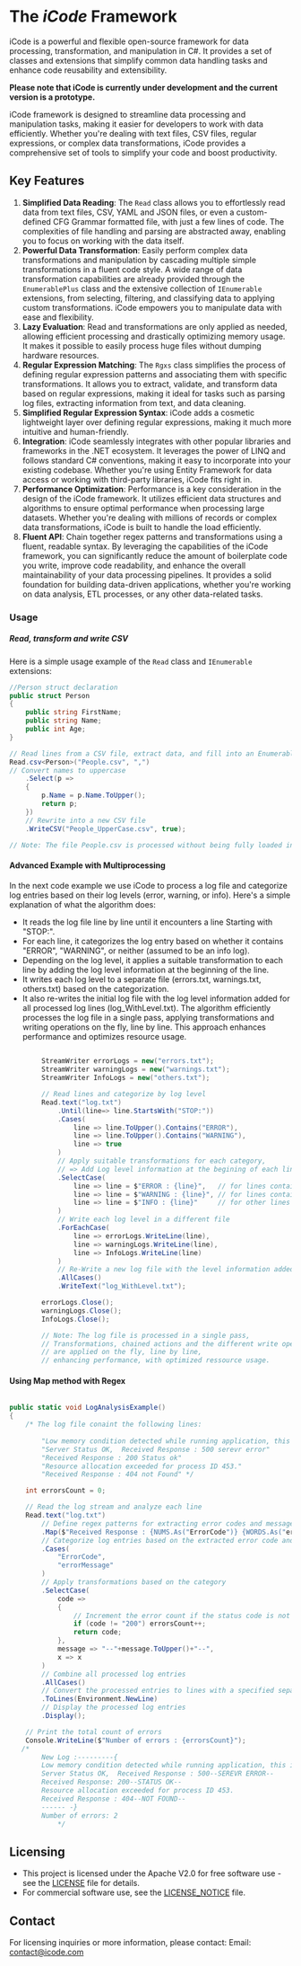 # The *iCode* Framework

iCode is a powerful and flexible open-source framework for data processing, transformation, and manipulation in C#. It provides a set of classes and extensions that simplify common data handling tasks and enhance code reusability and extensibility.

**Please note that iCode is currently under development and the current version is a prototype.**

iCode framework is designed to streamline data processing and manipulation tasks, making it easier for developers to work with data efficiently. Whether you're dealing with text files, CSV files, regular expressions, or complex data transformations, iCode provides a comprehensive set of tools to simplify your code and boost productivity.

## Key Features

1. **Simplified Data Reading**: The `Read` class allows you to effortlessly read data from text files, CSV, YAML and JSON files, or even a custom-defined CFG Grammar formatted file, with just a few lines of code. The complexities of file handling and parsing are abstracted away, enabling you to focus on working with the data itself.
2. **Powerful Data Transformation**: Easily perform complex data transformations and manipulation by cascading multiple simple transformations in a fluent code style. A wide range of data transformation capabilities are already provided through the `EnumerablePlus` class and the extensive collection of `IEnumerable` extensions, from selecting, filtering, and classifying data to applying custom transformations. iCode empowers you to manipulate data with ease and flexibility.
3. **Lazy Evaluation**: Read and transformations are only applied as needed, allowing efficient processing and drastically optimizing memory usage. It makes it possible to easily process huge files without dumping hardware resources.
4. **Regular Expression Matching**: The `Rgxs` class simplifies the process of defining regular expression patterns and associating them with specific transformations. It allows you to extract, validate, and transform data based on regular expressions, making it ideal for tasks such as parsing log files, extracting information from text, and data cleaning.
5. **Simplified Regular Expression Syntax**: iCode adds a cosmetic lightweight layer over defining regular expressions, making it much more intuitive and human-friendly.
6. **Integration**: iCode seamlessly integrates with other popular libraries and frameworks in the .NET ecosystem. It leverages the power of LINQ and follows standard C# conventions, making it easy to incorporate into your existing codebase. Whether you're using Entity Framework for data access or working with third-party libraries, iCode fits right in.
7. **Performance Optimization**: Performance is a key consideration in the design of the iCode framework. It utilizes efficient data structures and algorithms to ensure optimal performance when processing large datasets. Whether you're dealing with millions of records or complex data transformations, iCode is built to handle the load efficiently.
8. **Fluent API**: Chain together regex patterns and transformations using a fluent, readable syntax. By leveraging the capabilities of the iCode framework, you can significantly reduce the amount of boilerplate code you write, improve code readability, and enhance the overall maintainability of your data processing pipelines. It provides a solid foundation for building data-driven applications, whether you're working on data analysis, ETL processes, or any other data-related tasks.

### Usage

##### Read, transform and write CSV

Here is a simple usage example of the `Read` class and `IEnumerable` extensions:

```csharp
//Person struct declaration 
public struct Person
{
    public string FirstName;
    public string Name;
    public int Age;
}

// Read lines from a CSV file, extract data, and fill into an Enumerable of Person
Read.csv<Person>("People.csv", ",")
// Convert names to uppercase
    .Select(p =>
    {
        p.Name = p.Name.ToUpper();
        return p;
    })
    // Rewrite into a new CSV file
    .WriteCSV("People_UpperCase.csv", true);

// Note: The file People.csv is processed without being fully loaded into memory.

```

#### Advanced Example with Multiprocessing

In the next code example we use iCode to process a log file and categorize log entries based on their log levels (error, warning, or info). Here's a simple explanation of what the algorithm does:

- It reads the log file line by line until it encounters a line Starting with "STOP:".
- For each line, it categorizes the log entry based on whether it contains "ERROR", "WARNING", or neither (assumed to be an info log).
- Depending on the log level, it applies a suitable transformation to each line by adding the log level information at the beginning of the line.
- It writes each log level to a separate file (errors.txt, warnings.txt, others.txt) based on the categorization.
- It also re-writes the initial log file with the log level information added for all processed log lines (log_WithLevel.txt).
The algorithm efficiently processes the log file in a single pass, applying transformations and writing operations on the fly, line by line. This approach enhances performance and optimizes resource usage.


```csharp
     
        StreamWriter errorLogs = new("errors.txt");
        StreamWriter warningLogs = new("warnings.txt");
        StreamWriter InfoLogs = new("others.txt");

        // Read lines and categorize by log level
        Read.text("log.txt")
            .Until(line=> line.StartsWith("STOP:"))
            .Cases(
                line => line.ToUpper().Contains("ERROR"),
                line => line.ToUpper().Contains("WARNING"),
                line => true
            )
            // Apply suitable transformations for each category,
            // => Add Log level information at the begining of each line
            .SelectCase(
                line => line = $"ERROR : {line}",   // for lines containing "error" 
                line => line = $"WARNING : {line}", // for lines containing  "warning"
                line => line = $"INFO : {line}"     // for other lines
            )
            // Write each log level in a different file
            .ForEachCase(
                line => errorLogs.WriteLine(line),
                line => warningLogs.WriteLine(line),
                line => InfoLogs.WriteLine(line)
            )
            // Re-Write a new log file with the level information added for all processed log lines
            .AllCases()
            .WriteText("log_WithLevel.txt");

        errorLogs.Close();
        warningLogs.Close();
        InfoLogs.Close();

        // Note: The log file is processed in a single pass,
        // Transformations, chained actions and the different write operations,
        // are applied on the fly, line by line,
        // enhancing performance, with optimized ressource usage.
```
#### Using Map method with Regex
```csharp

public static void LogAnalysisExample()
{
    /* The log file conaint the following lines:
   
        "Low memory condition detected while running application, this is a warning"
        "Server Status OK,  Received Response : 500 serevr error"
        "Received Response : 200 Status ok" 
        "Resource allocation exceeded for process ID 453." 
        "Received Response : 404 not Found" */

    int errorsCount = 0;

    // Read the log stream and analyze each line
    Read.text("log.txt")
        // Define regex patterns for extracting error codes and messages
        .Map($"Received Response : {NUMS.As("ErrorCode")} {WORDS.As("errorMessage")}")
        // Categorize log entries based on the extracted error code and message
        .Cases(
            "ErrorCode",
            "errorMessage"
        )
        // Apply transformations based on the category
        .SelectCase(
            code =>
            {
                // Increment the error count if the status code is not 200
                if (code != "200") errorsCount++;
                return code;
            },
            message => "--"+message.ToUpper()+"--",
            x => x
        )
        // Combine all processed log entries
        .AllCases()
        // Convert the processed entries to lines with a specified separator
        .ToLines(Environment.NewLine)
        // Display the processed log entries
        .Display();

    // Print the total count of errors
    Console.WriteLine($"Number of errors : {errorsCount}");
   /*
        New Log :---------{
        Low memory condition detected while running application, this is a warning
        Server Status OK,  Received Response : 500--SEREVR ERROR--
        Received Response: 200--STATUS OK--
        Resource allocation exceeded for process ID 453.
        Received Response : 404--NOT FOUND--
        ------ -}
        Number of errors: 2
            */

```
## Licensing

* This project is licensed under the Apache V2.0 for free software use - see the [LICENSE](./LICENSE-APACHE.txt) file for details.
* For commercial software use, see the [LICENSE\_NOTICE](./LICENSE_NOTICE.md) file.

## Contact

For licensing inquiries or more information, please contact:
Email: [contact@icode.com](mailto:tecnet.paris@gmail.com)
